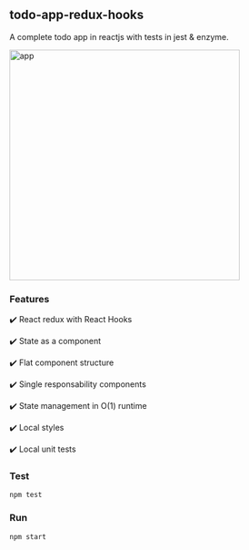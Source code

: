 ## todo-app-redux-hooks
A complete todo app in reactjs with tests in jest & enzyme.


<img width="405" alt="app" src="https://user-images.githubusercontent.com/6517308/85345154-536eb300-b4b7-11ea-851f-c69ae36b8181.png">

### Features
✔️ React redux with React Hooks

✔️ State as a component

✔️ Flat component structure

✔️ Single responsability components

✔️ State management in O(1) runtime

✔️ Local styles

✔️ Local unit tests

### Test
`npm test`

### Run
`npm start`
